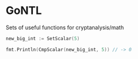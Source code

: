 # GoNTL

Sets of useful functions for cryptanalysis/math

```go
new_big_int := SetScalar(5)

fmt.Println(CmpScalar(new_big_int, 5)) // -> 0
```
